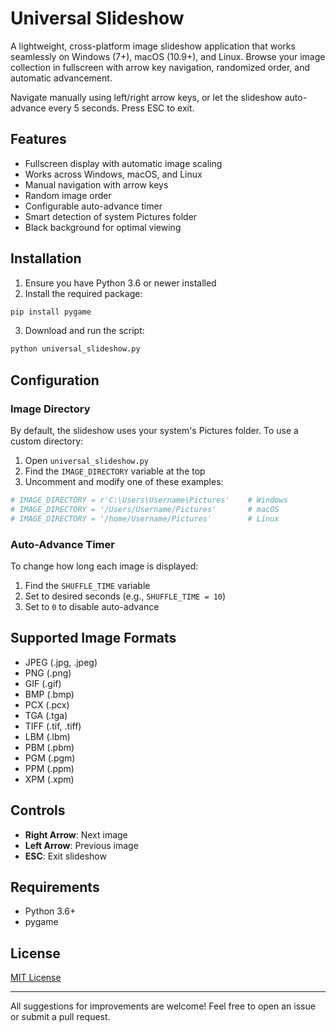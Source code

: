 # Universal Slideshow

A lightweight, cross-platform image slideshow application that works seamlessly on Windows (7+), macOS (10.9+), and Linux. Browse your image collection in fullscreen with arrow key navigation, randomized order, and automatic advancement.

Navigate manually using left/right arrow keys, or let the slideshow auto-advance every 5 seconds. Press ESC to exit.

## Features

- Fullscreen display with automatic image scaling
- Works across Windows, macOS, and Linux
- Manual navigation with arrow keys
- Random image order
- Configurable auto-advance timer
- Smart detection of system Pictures folder
- Black background for optimal viewing

## Installation

1. Ensure you have Python 3.6 or newer installed
2. Install the required package:
```bash
pip install pygame
```
3. Download and run the script:
```bash
python universal_slideshow.py
```

## Configuration

### Image Directory

By default, the slideshow uses your system's Pictures folder. To use a custom directory:

1. Open `universal_slideshow.py`
2. Find the `IMAGE_DIRECTORY` variable at the top
3. Uncomment and modify one of these examples:
```python
# IMAGE_DIRECTORY = r'C:\Users\Username\Pictures'    # Windows
# IMAGE_DIRECTORY = '/Users/Username/Pictures'       # macOS
# IMAGE_DIRECTORY = '/home/Username/Pictures'        # Linux
```

### Auto-Advance Timer

To change how long each image is displayed:

1. Find the `SHUFFLE_TIME` variable
2. Set to desired seconds (e.g., `SHUFFLE_TIME = 10`)
3. Set to `0` to disable auto-advance

## Supported Image Formats

- JPEG (.jpg, .jpeg)
- PNG (.png)
- GIF (.gif)
- BMP (.bmp)
- PCX (.pcx)
- TGA (.tga)
- TIFF (.tif, .tiff)
- LBM (.lbm)
- PBM (.pbm)
- PGM (.pgm)
- PPM (.ppm)
- XPM (.xpm)

## Controls

- **Right Arrow**: Next image
- **Left Arrow**: Previous image
- **ESC**: Exit slideshow

## Requirements

- Python 3.6+
- pygame

## License

[MIT License](LICENSE)

---

All suggestions for improvements are welcome! Feel free to open an issue or submit a pull request.

